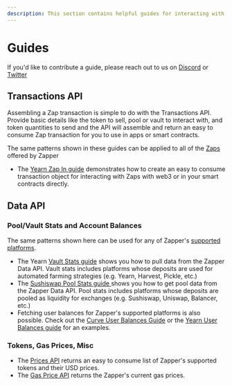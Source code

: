 ```yaml
---
description: This section contains helpful guides for interacting with Zapper APIs.
---
```


# Guides

If you'd like to contribute a guide, please reach out to us on [Discord](https://discord.com/invite/5C4wxPr) or [Twitter](https://twitter.com/zapper_fi)

## Transactions API

Assembling a Zap transaction is simple to do with the Transactions API. Provide basic details like the token to sell, pool or vault to interact with, and token quantities to send and the API will assemble and return an easy to consume Zap transaction for you to use in apps or smart contracts. 

The same patterns shown in these guides can be applied to all of the [Zaps](../smart-contracts.md) offered by Zapper

* The [Yearn Zap In guide](yearn-zap-in.md) demonstrates how to create an easy to consume transaction object for interacting with Zaps with web3 or in your smart contracts directly.

## Data API



### Pool/Vault Stats and Account Balances

The same patterns shown here can be used for any of Zapper's [supported platforms](https://zapper.fi/protocols).

* The Yearn [Vault Stats guide](yearn-vault-stats.md) shows you how to pull data from the Zapper Data API. Vault stats includes platforms whose deposits are used for automated farming strategies \(e.g. Yearn, Harvest, Pickle, etc.\)
* The [Sushiswap Pool Stats guide ](sushiswap-pool-stats.md)shows you how to get pool data from the Zapper Data API. Pool stats includes platforms whose deposits are pooled as liquidity for exchanges \(e.g. Sushiswap, Uniswap, Balancer, etc.\)
* Fetching user balances for Zapper's supported platforms is also possible. Check out the [Curve User Balances Guide](curve-user-balances.md) or the [Yearn User Balances guide](yearn-user-balances.md) for an examples.

### Tokens, Gas Prices, Misc

* The [Prices API](get-supported-tokens-and-prices.md) returns an easy to consume list of Zapper's supported tokens and their USD prices.
* The [Gas Price API](get-gas-price.md) returns the Zapper's current gas prices.



